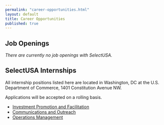 ```yaml
---
permalink: "career-opportunities.html"
layout: default
title: Career Opportunities
published: true
---
```


## Job Openings

_There are currently no job openings with SelectUSA._

## SelectUSA Internships&nbsp;

All internship positions listed here are located in Washington, DC at the U.S. Department of Commerce, 1401 Constitution Avenue NW.

Applications will be accepted on a rolling basis.

* [Investment Promotion and Facilitation](documents/investment_promotion_and_facilitation_internship.pdf)
* [Communications and Outreach](documents/communications__outreach_internship.pdf)
* [Operations Management](documents/operations_management_internship.pdf)
